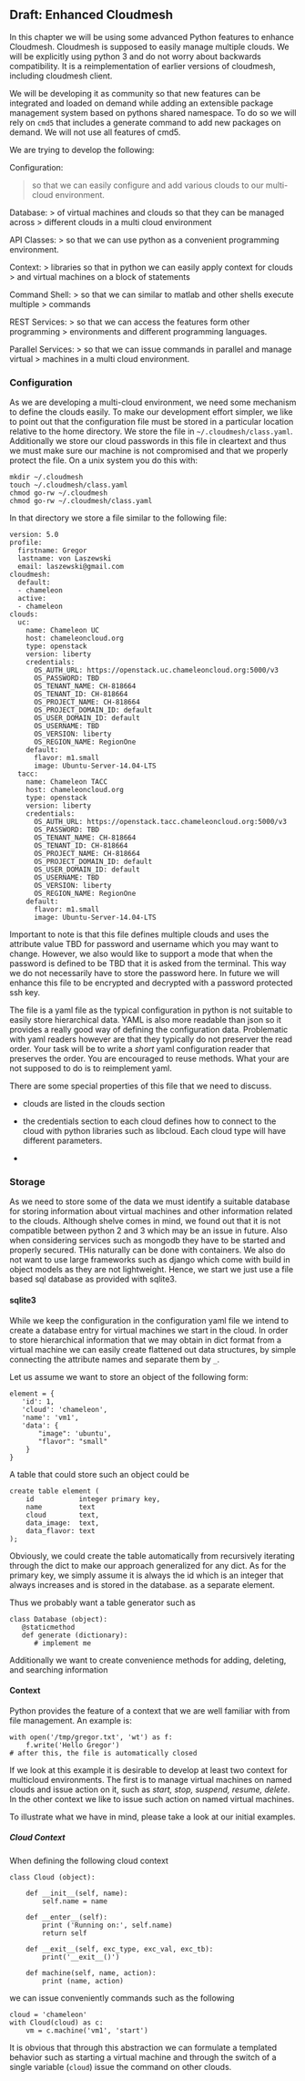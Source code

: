 Draft: Enhanced Cloudmesh
-------------------------

In this chapter we will be using some advanced Python features to
enhance Cloudmesh. Cloudmesh is supposed to easily manage multiple
clouds. We will be explicitly using python 3 and do not worry about
backwards compatibility. It is a reimplementation of earlier versions of
cloudmesh, including cloudmesh client.

We will be developing it as community so that new features can be
integrated and loaded on demand while adding an extensible package
management system based on pythons shared namespace. To do so we will
rely on `cmd5` that includes a generate command to add new packages on
demand. We will not use all features of cmd5.

We are trying to develop the following:

Configuration:

> so that we can easily configure and add various clouds to our
> multi-cloud environment.

Database: \> of virtual machines and clouds so that they can be managed
across \> different clouds in a multi cloud environment

API Classes: \> so that we can use python as a convenient programming
environment.

Context: \> libraries so that in python we can easily apply context for
clouds \> and virtual machines on a block of statements

Command Shell: \> so that we can similar to matlab and other shells
execute multiple \> commands

REST Services: \> so that we can access the features form other
programming \> environments and different programming languages.

Parallel Services: \> so that we can issue commands in parallel and
manage virtual \> machines in a multi cloud environment.

### Configuration

As we are developing a multi-cloud environment, we need some mechanism
to define the clouds easily. To make our development effort simpler, we
like to point out that the configuration file must be stored in a
particular location relative to the home directory. We store the file in
`~/.cloudmesh/class.yaml`. Additionally we store our cloud passwords in
this file in cleartext and thus we must make sure our machine is not
compromised and that we properly protect the file. On a unix system you
do this with:

    mkdir ~/.cloudmesh
    touch ~/.cloudmesh/class.yaml
    chmod go-rw ~/.cloudmesh
    chmod go-rw ~/.cloudmesh/class.yaml

In that directory we store a file similar to the following file:

    version: 5.0
    profile:
      firstname: Gregor
      lastname: von Laszewski
      email: laszewski@gmail.com
    cloudmesh:
      default:
      - chameleon 
      active:
      - chameleon
    clouds:
      uc:
        name: Chameleon UC
        host: chameleoncloud.org
        type: openstack
        version: liberty
        credentials:
          OS_AUTH_URL: https://openstack.uc.chameleoncloud.org:5000/v3
          OS_PASSWORD: TBD
          OS_TENANT_NAME: CH-818664
          OS_TENANT_ID: CH-818664
          OS_PROJECT_NAME: CH-818664
          OS_PROJECT_DOMAIN_ID: default
          OS_USER_DOMAIN_ID: default
          OS_USERNAME: TBD
          OS_VERSION: liberty
          OS_REGION_NAME: RegionOne
        default:
          flavor: m1.small
          image: Ubuntu-Server-14.04-LTS
      tacc:
        name: Chameleon TACC
        host: chameleoncloud.org
        type: openstack
        version: liberty
        credentials:
          OS_AUTH_URL: https://openstack.tacc.chameleoncloud.org:5000/v3
          OS_PASSWORD: TBD
          OS_TENANT_NAME: CH-818664
          OS_TENANT_ID: CH-818664
          OS_PROJECT_NAME: CH-818664
          OS_PROJECT_DOMAIN_ID: default
          OS_USER_DOMAIN_ID: default
          OS_USERNAME: TBD
          OS_VERSION: liberty
          OS_REGION_NAME: RegionOne
        default:
          flavor: m1.small
          image: Ubuntu-Server-14.04-LTS

Important to note is that this file defines multiple clouds and uses the
attribute value TBD for password and username which you may want to
change. However, we also would like to support a mode that when the
password is defined to be TBD that it is asked from the terminal. This
way we do not necessarily have to store the password here. In future we
will enhance this file to be encrypted and decrypted with a password
protected ssh key.

The file is a yaml file as the typical configuration in python is not
suitable to easily store hierarchical data. YAML is also more readable
than json so it provides a really good way of defining the configuration
data. Problematic with yaml readers however are that they typically do
not preserver the read order. Your task will be to write a *short* yaml
configuration reader that preserves the order. You are encouraged to
reuse methods. What your are not supposed to do is to reimplement yaml.

There are some special properties of this file that we need to discuss.

-   clouds are listed in the clouds section

-   the credentials section to each cloud defines how to connect to the
    cloud with python libraries such as libcloud. Each cloud type will
    have different parameters.

-   

### Storage

As we need to store some of the data we must identify a suitable
database for storing information about virtual machines and other
information related to the clouds. Although shelve comes in mind, we
found out that it is not compatible between python 2 and 3 which may be
an issue in future. Also when considering services such as mongodb they
have to be started and properly secured. THis naturally can be done with
containers. We also do not want to use large frameworks such as django
which come with build in object models as they are not lightweight.
Hence, we start we just use a file based sql database as provided with
sqlite3.

#### sqlite3

While we keep the configuration in the configuration yaml file we intend
to create a database entry for virtual machines we start in the cloud.
In order to store hierarchical information that we may obtain in dict
format from a virtual machine we can easily create flattened out data
structures, by simple connecting the attribute names and separate them
by `_`.

Let us assume we want to store an object of the following form:

    element = {
       'id': 1,
       'cloud': 'chameleon',
       'name': 'vm1',
       'data': {
           "image": 'ubuntu',
           "flavor": "small"
        }
    }

A table that could store such an object could be

    create table element (
        id           integer primary key,
        name         text
        cloud        text,
        data_image:  text,
        data_flavor: text
    );

Obviously, we could create the table automatically from recursively
iterating through the dict to make our approach generalized for any
dict. As for the primary key, we simply assume it is always the id which
is an integer that always increases and is stored in the database. as a
separate element.

Thus we probably want a table generator such as

``` {.python}
class Database (object):
   @staticmethod
   def generate (dictionary):
      # implement me
```

Additionally we want to create convenience methods for adding, deleting,
and searching information

#### Context

Python provides the feature of a context that we are well familiar with
from file management. An example is:

``` {.python}
with open('/tmp/gregor.txt', 'wt') as f:
    f.write('Hello Gregor')
# after this, the file is automatically closed
```

If we look at this example it is desirable to develop at least two
context for multicloud environments. The first is to manage virtual
machines on named clouds and issue action on it, such as *start, stop,
suspend, resume, delete*. In the other context we like to issue such
action on named virtual machines.

To illustrate what we have in mind, please take a look at our initial
examples.

##### Cloud Context

When defining the following cloud context

``` {.python}
class Cloud (object):
        
    def __init__(self, name):
        self.name = name

    def __enter__(self):
        print ('Running on:', self.name)
        return self

    def __exit__(self, exc_type, exc_val, exc_tb):
        print('__exit__()')

    def machine(self, name, action):
        print (name, action)
```

we can issue conveniently commands such as the following

``` {.python}
cloud = 'chameleon'
with Cloud(cloud) as c:
    vm = c.machine('vm1', 'start')
```

It is obvious that through this abstraction we can formulate a templated
behavior such as starting a virtual machine and through the switch of a
single variable (`cloud`) issue the command on other clouds.
